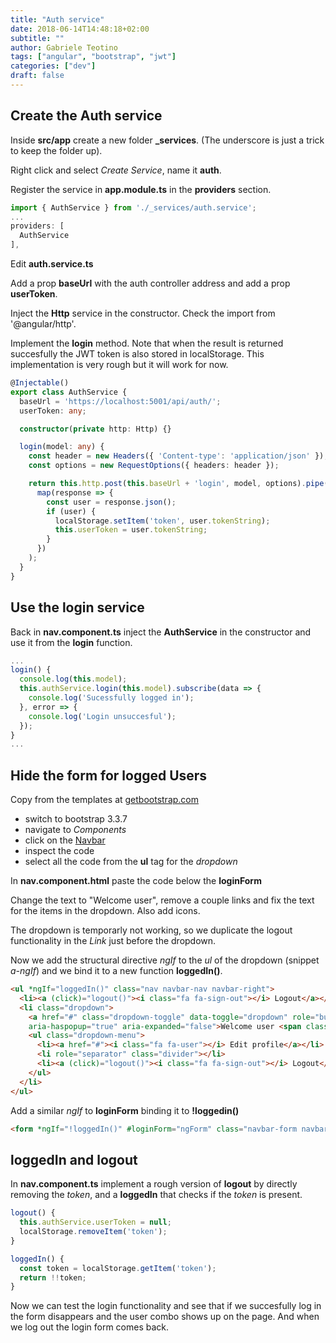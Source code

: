 ```yaml
---
title: "Auth service"
date: 2018-06-14T14:48:18+02:00
subtitle: ""
author: Gabriele Teotino
tags: ["angular", "bootstrap", "jwt"]
categories: ["dev"]
draft: false
---
```


<!--more-->

## Create the Auth service

Inside **src/app** create a new folder **_services**. (The underscore is just a trick to keep the folder up).

Right click and select *Create Service*, name it **auth**.

Register the service in **app.module.ts** in the **providers** section.

```javascript
import { AuthService } from './_services/auth.service';
...
providers: [
  AuthService
],
```

Edit **auth.service.ts**

Add a prop **baseUrl** with the auth controller address and add a prop **userToken**.

Inject the **Http** service in the constructor. Check the import from '@angular/http'.

Implement the **login** method. Note that when the result is returned succesfully the JWT token is also stored in localStorage. This implementation is very rough but it will work for now.

```typescript
@Injectable()
export class AuthService {
  baseUrl = 'https://localhost:5001/api/auth/';
  userToken: any;

  constructor(private http: Http) {}

  login(model: any) {
    const header = new Headers({ 'Content-type': 'application/json' });
    const options = new RequestOptions({ headers: header });

    return this.http.post(this.baseUrl + 'login', model, options).pipe(
      map(response => {
        const user = response.json();
        if (user) {
          localStorage.setItem('token', user.tokenString);
          this.userToken = user.tokenString;
        }
      })
    );
  }
}
```

## Use the login service

Back in **nav.component.ts** inject the **AuthService** in the constructor and use it from the **login** function.

```typescript
...
login() {
  console.log(this.model);
  this.authService.login(this.model).subscribe(data => {
    console.log('Sucessfully logged in');
  }, error => {
    console.log('Login unsuccesful');
  });
}
...
```

## Hide the form for logged Users

Copy from the templates at [getbootstrap.com](http://getbootstrap.com/)

- switch to bootstrap 3.3.7
- navigate to *Components*
- click on the [Navbar](https://getbootstrap.com/docs/3.3/components/#navbar)
- inspect the code
- select all the code from the **ul** tag for the *dropdown*

In **nav.component.html** paste the code below the **loginForm**

Change the text to "Welcome user", remove a couple links and fix the text for the items in the dropdown. Also add icons.

The dropdown is temporarly not working, so we duplicate the logout functionality in the *Link* just before the dropdown.

Now we add the structural directive *ngIf* to the *ul* of the dropdown (snippet *a-ngIf*) and we bind it to a new function **loggedIn()**.

```html
<ul *ngIf="loggedIn()" class="nav navbar-nav navbar-right">
  <li><a (click)="logout()"><i class="fa fa-sign-out"></i> Logout</a></li>
  <li class="dropdown">
    <a href="#" class="dropdown-toggle" data-toggle="dropdown" role="button"
    aria-haspopup="true" aria-expanded="false">Welcome user <span class="caret"></span></a>
    <ul class="dropdown-menu">
      <li><a href="#"><i class="fa fa-user"></i> Edit profile</a></li>
      <li role="separator" class="divider"></li>
      <li><a (click)="logout()"><i class="fa fa-sign-out"></i> Logout</a></li>
    </ul>
  </li>
</ul>
```

Add a similar *ngIf* to **loginForm** binding it to **!loggedin()**

```html
<form *ngIf="!loggedIn()" #loginForm="ngForm" class="navbar-form navbar-right" (ngSubmit)="login()">
```

## loggedIn and logout

In **nav.component.ts** implement a rough version of **logout** by directly removing the *token*, and a **loggedIn** that checks if the *token* is present.

```typescript
logout() {
  this.authService.userToken = null;
  localStorage.removeItem('token');
}

loggedIn() {
  const token = localStorage.getItem('token');
  return !!token;
}
```

Now we can test the login functionality and see that if we succesfully log in the form disappears and the user combo shows up on the page. And when we log out the login form comes back.
